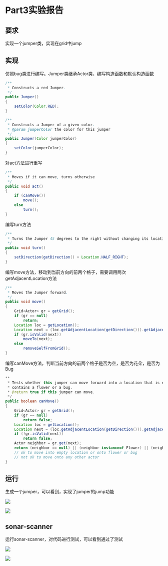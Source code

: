 # Part3实验报告

## 要求

实现一个jumper类，实现在grid中jump

## 实现

仿照bug类进行编写。Jumper类继承Actor类，编写构造函数和默认构造函数

```java
/**
 * Constructs a red Jumper.
 */
public Jumper()
{
    setColor(Color.RED);
}

/**
 * Constructs a Jumper of a given color.
 * @param jumperColor the color for this jumper
 */
public Jumper(Color jumperColor)
{
    setColor(jumperColor);
}
```

对act方法进行重写

```java
/**
 * Moves if it can move, turns otherwise
 */
public void act()
{
    if (canMove()) 
        move();
    else 
        turn();
}
```

编写turn方法

```java
/**
 * Turns the Jumper 45 degrees to the right without changing its location.
 */
public void turn()
{
    setDirection(getDirection() + Location.HALF_RIGHT);
}
```

编写move方法，移动到当前方向的前两个格子，需要调用两次getAdjacentLocation方法

```java
/**
 * Moves the Jumper forward.
 */
public void move()
{
    Grid<Actor> gr = getGrid();
    if (gr == null) 
        return;
    Location loc = getLocation();
    Location next = (loc.getAdjacentLocation(getDirection())).getAdjacentLocation(getDirection());
    if (gr.isValid(next)) 
        moveTo(next);
    else 
        removeSelfFromGrid();
}
```

编写canMove方法，判断当前方向的前两个格子是否为空，是否为花朵，是否为Bug

```java
**
 * Tests whether this jumper can move forward into a location that is empty or
 * contains a flower or a bug.
 * @return true if this jumper can move.
 */
public boolean canMove()
{
    Grid<Actor> gr = getGrid();
    if (gr == null) 
        return false;
    Location loc = getLocation();
    Location next = (loc.getAdjacentLocation(getDirection())).getAdjacentLocation(getDirection());
    if (!gr.isValid(next)) 
        return false;
    Actor neighbor = gr.get(next);
    return (neighbor == null) || (neighbor instanceof Flower) || (neighbor instanceof Bug);
    // ok to move into empty location or onto flower or bug
    // not ok to move onto any other actor
}
```

## 运行

生成一个jumper，可以看到，实现了jumper的jump功能

![](https://gitee.com/liangguanxuan/md_pictures/raw/2173d8ab134c3991dd3f6d96451b6461a711f1f9/stage2/part3/2%20(1).png)

![](https://gitee.com/liangguanxuan/md_pictures/raw/2173d8ab134c3991dd3f6d96451b6461a711f1f9/stage2/part3/2%20(2).png)

## sonar-scanner

运行sonar-scanner，对代码进行测试，可以看到通过了测试

![](https://gitee.com/liangguanxuan/md_pictures/raw/master/stage2/part3/3%20(2).png)

![](https://gitee.com/liangguanxuan/md_pictures/raw/master/stage2/part3/3.png)